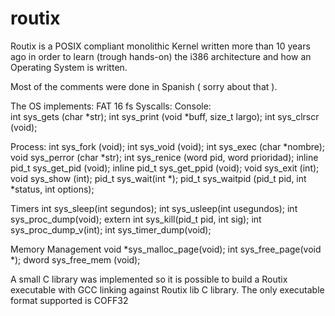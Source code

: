 routix
======

Routix is a POSIX compliant monolithic Kernel written more than 10 years ago in order to learn (trough hands-on) the i386 architecture and how an Operating System is written.

Most of the comments were done in Spanish ( sorry about that ).

The OS implements:
  FAT 16 fs
Syscalls:
 Console:   
   int sys_gets (char *str);
   int sys_print (void *buff, size_t largo);
   int sys_clrscr (void);

 Process:
  int sys_fork (void);
  int sys_void (void);
  int sys_exec (char *nombre);
  void sys_perror (char *str);
  int sys_renice (word pid, word prioridad);
  inline pid_t sys_get_pid (void);
  inline pid_t sys_get_ppid (void);
  void sys_exit (int);
  void sys_show (int);
  pid_t sys_wait(int *);
  pid_t sys_waitpid (pid_t pid, int *status, int options);

Timers
  int sys_sleep(int segundos);
  int sys_usleep(int usegundos);
  int sys_proc_dump(void);
  extern int sys_kill(pid_t pid, int sig);
  int sys_proc_dump_v(int);
  int sys_timer_dump(void);


Memory Management
  void *sys_malloc_page(void);
  int sys_free_page(void *);
  dword sys_free_mem (void);
  
  
A small C library was implemented so it is possible to build a Routix executable with GCC linking against Routix lib C library.
The only executable format supported is COFF32
